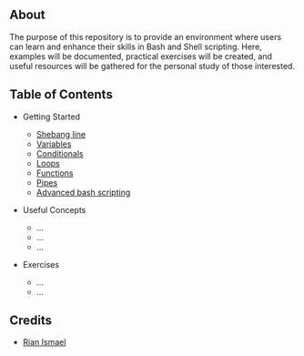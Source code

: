 ## About

The purpose of this repository is to provide an environment where users can learn and enhance their skills in Bash and Shell scripting. Here, examples will be documented, practical exercises will be created, and useful resources will be gathered for the personal study of those interested.

## Table of Contents

- Getting Started
    - [Shebang line](link-shebang_line-readme)
    - [Variables](link-variables-readme)
    - [Conditionals](link-conditionals-readme)
    - [Loops](link-loops-readme)
    - [Functions](link-functions-readme)
    - [Pipes](link-pipes-readme)
    - [Advanced bash scripting](link-advanced_bash-readme)

- Useful Concepts
    - ...
    - ...
    - ...
    
- Exercises
    - ...
    - ...


## Credits

- [Rian Ismael](https://github.com/Rian-Ismael/)
